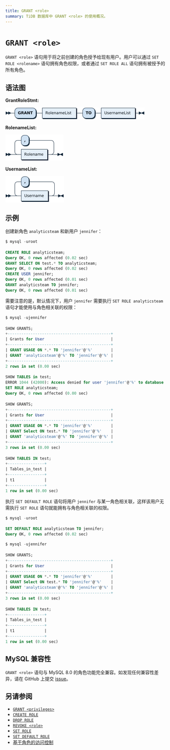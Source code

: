 ```yaml
---
title: GRANT <role>
summary: TiDB 数据库中 GRANT <role> 的使用概况。
---
```


# `GRANT <role>`

`GRANT <role>` 语句用于将之前创建的角色授予给现有用户。用户可以通过 `SET ROLE <rolename>` 语句拥有角色权限，或者通过 `SET ROLE ALL` 语句拥有被授予的所有角色。

## 语法图

**GrantRoleStmt:**

![GrantRoleStmt](/media/sqlgram/GrantRoleStmt.png)

**RolenameList:**

![RolenameList](/media/sqlgram/RolenameList.png)

**UsernameList:**

![UsernameList](/media/sqlgram/UsernameList.png)

## 示例

创建新角色 `analyticsteam` 和新用户 `jennifer`：

```sql
$ mysql -uroot

CREATE ROLE analyticsteam;
Query OK, 0 rows affected (0.02 sec)
GRANT SELECT ON test.* TO analyticsteam;
Query OK, 0 rows affected (0.02 sec)
CREATE USER jennifer;
Query OK, 0 rows affected (0.01 sec)
GRANT analyticsteam TO jennifer;
Query OK, 0 rows affected (0.01 sec)
```

需要注意的是，默认情况下，用户 `jennifer` 需要执行 `SET ROLE analyticsteam` 语句才能使用与角色相关联的权限：

```sql
$ mysql -ujennifer

SHOW GRANTS;
+---------------------------------------------+
| Grants for User                             |
+---------------------------------------------+
| GRANT USAGE ON *.* TO 'jennifer'@'%'        |
| GRANT 'analyticsteam'@'%' TO 'jennifer'@'%' |
+---------------------------------------------+
2 rows in set (0.00 sec)

SHOW TABLES in test;
ERROR 1044 (42000): Access denied for user 'jennifer'@'%' to database 'test'
SET ROLE analyticsteam;
Query OK, 0 rows affected (0.00 sec)

SHOW GRANTS;
+---------------------------------------------+
| Grants for User                             |
+---------------------------------------------+
| GRANT USAGE ON *.* TO 'jennifer'@'%'        |
| GRANT Select ON test.* TO 'jennifer'@'%'    |
| GRANT 'analyticsteam'@'%' TO 'jennifer'@'%' |
+---------------------------------------------+
3 rows in set (0.00 sec)

SHOW TABLES IN test;
+----------------+
| Tables_in_test |
+----------------+
| t1             |
+----------------+
1 row in set (0.00 sec)
```

执行 `SET DEFAULT ROLE` 语句将用户 `jennifer` 与某一角色相关联，这样该用户无需执行 `SET ROLE` 语句就能拥有与角色相关联的权限。

```sql
$ mysql -uroot

SET DEFAULT ROLE analyticsteam TO jennifer;
Query OK, 0 rows affected (0.02 sec)
```

```sql
$ mysql -ujennifer

SHOW GRANTS;
+---------------------------------------------+
| Grants for User                             |
+---------------------------------------------+
| GRANT USAGE ON *.* TO 'jennifer'@'%'        |
| GRANT Select ON test.* TO 'jennifer'@'%'    |
| GRANT 'analyticsteam'@'%' TO 'jennifer'@'%' |
+---------------------------------------------+
3 rows in set (0.00 sec)

SHOW TABLES IN test;
+----------------+
| Tables_in_test |
+----------------+
| t1             |
+----------------+
1 row in set (0.00 sec)
```

## MySQL 兼容性

`GRANT <role>` 语句与 MySQL 8.0 的角色功能完全兼容。如发现任何兼容性差异，请在 GitHub 上提交 [issue](https://github.com/pingcap/tidb/issues/new/choose)。

## 另请参阅

* [`GRANT <privileges>`](/sql-statements/sql-statement-grant-privileges.md)
* [`CREATE ROLE`](/sql-statements/sql-statement-create-role.md)
* [`DROP ROLE`](/sql-statements/sql-statement-drop-role.md)
* [`REVOKE <role>`](/sql-statements/sql-statement-revoke-role.md)
* [`SET ROLE`](/sql-statements/sql-statement-set-role.md)
* [`SET DEFAULT ROLE`](/sql-statements/sql-statement-set-default-role.md)
* [基于角色的访问控制](/role-based-access-control.md)
